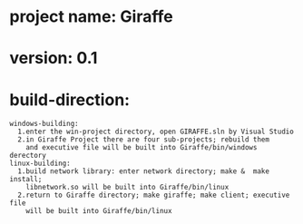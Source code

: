 project name: Giraffe
=====================

version:  0.1
=====================

build-direction:
=====================
    windows-building:
      1.enter the win-project directory, open GIRAFFE.sln by Visual Studio
      2.in Giraffe Project there are four sub-projects; rebuild them 
        and executive file will be built into Giraffe/bin/windows derectory
    linux-building:
      1.build network library: enter network directory; make &  make install;
        libnetwork.so will be built into Giraffe/bin/linux
      2.return to Giraffe directory; make giraffe; make client; executive file 
        will be built into Giraffe/bin/linux